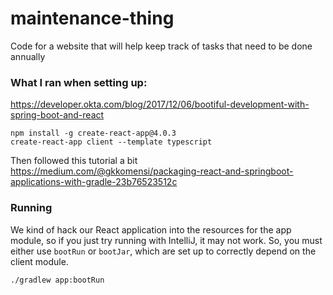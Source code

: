 # maintenance-thing
Code for a website that will help keep track of tasks that need to be done annually

### What I ran when setting up:
https://developer.okta.com/blog/2017/12/06/bootiful-development-with-spring-boot-and-react
```shell
npm install -g create-react-app@4.0.3
create-react-app client --template typescript
```
Then followed this tutorial a bit https://medium.com/@gkkomensi/packaging-react-and-springboot-applications-with-gradle-23b76523512c


### Running
We kind of hack our React application into the resources for the app module, so if you just try running with
IntelliJ, it may not work. So, you must either use `bootRun` or `bootJar`, which are set up to correctly depend on
the client module.
```shell
./gradlew app:bootRun
```
